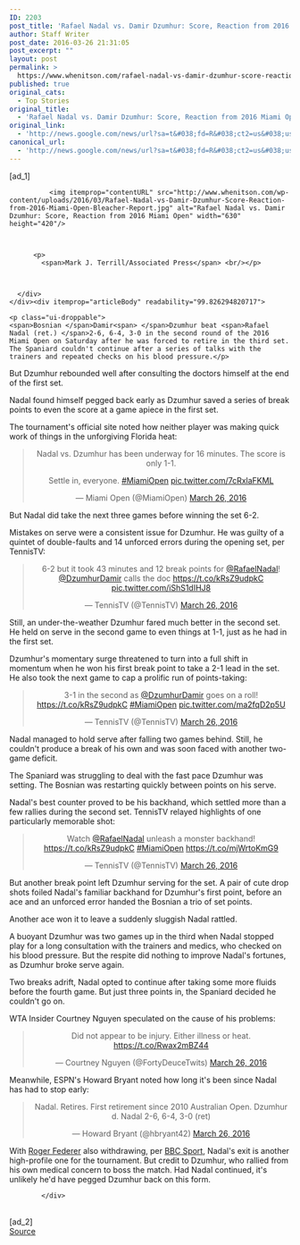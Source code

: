 ```yaml
---
ID: 2203
post_title: 'Rafael Nadal vs. Damir Dzumhur: Score, Reaction from 2016 Miami Open &#8211; Bleacher Report'
author: Staff Writer
post_date: 2016-03-26 21:31:05
post_excerpt: ""
layout: post
permalink: >
  https://www.whenitson.com/rafael-nadal-vs-damir-dzumhur-score-reaction-from-2016-miami-open-bleacher-report/
published: true
original_cats:
  - Top Stories
original_title:
  - 'Rafael Nadal vs. Damir Dzumhur: Score, Reaction from 2016 Miami Open - Bleacher Report'
original_link:
  - 'http://news.google.com/news/url?sa=t&#038;fd=R&#038;ct2=us&#038;usg=AFQjCNGj0YtbRTizUaIecI-tZuIV2_HJeA&#038;clid=c3a7d30bb8a4878e06b80cf16b898331&#038;cid=52779070031487&#038;ei=ev72VqDgFISrhQHGs5-oBA&#038;url=http://bleacherreport.com/articles/2627867-rafael-nadal-vs-damir-dzumhur-score-reaction-from-2016-miami-open'
canonical_url:
  - 'http://news.google.com/news/url?sa=t&#038;fd=R&#038;ct2=us&#038;usg=AFQjCNGj0YtbRTizUaIecI-tZuIV2_HJeA&#038;clid=c3a7d30bb8a4878e06b80cf16b898331&#038;cid=52779070031487&#038;ei=ev72VqDgFISrhQHGs5-oBA&#038;url=http://bleacherreport.com/articles/2627867-rafael-nadal-vs-damir-dzumhur-score-reaction-from-2016-miami-open'
---
```

 [ad_1]
<br><div itemprop="associatedMedia" readability="31">
      <div class="article_image--main  " style="max-width:630px" itemscope="" itemtype="http://schema.org/ImageObject" readability="32">
                  
              <img itemprop="contentURL" src="http://www.whenitson.com/wp-content/uploads/2016/03/Rafael-Nadal-vs-Damir-Dzumhur-Score-Reaction-from-2016-Miami-Open-Bleacher-Report.jpg" alt="Rafael Nadal vs. Damir Dzumhur: Score, Reaction from 2016 Miami Open" width="630" height="420"/>
          
        
        
          <p>
            <span>Mark J. Terrill/Associated Press</span> <br/></p>
        

        
      </div>
    </div><div itemprop="articleBody" readability="99.826294820717">
              
    <p class="ui-droppable"><span>Bosnian </span>Damir<span> </span>Dzumhur beat <span>Rafael Nadal (ret.) </span>2-6, 6-4, 3-0 in the second round of the 2016 Miami Open on Saturday after he was forced to retire in the third set. The Spaniard couldn't continue after a series of talks with the trainers and repeated checks on his blood pressure.</p>
<p class="ui-droppable">But Dzumhur rebounded well after consulting the doctors himself at the end of the first set.</p>
<p>Nadal found himself pegged back early as Dzumhur saved a series of break points to even the score at a game apiece in the first set.</p>
<p>The tournament's official site noted how neither player was making quick work of things in the unforgiving Florida heat:</p>
<blockquote class="twitter-tweet" align="center" readability="5.7142857142857"><p lang="en" dir="ltr">Nadal vs. Dzumhur has been underway for 16 minutes. The score is only 1-1. </p><p>Settle in, everyone. <a href="https://twitter.com/hashtag/MiamiOpen?src=hash">#MiamiOpen</a> <a href="https://t.co/7cRxlaFKML">pic.twitter.com/7cRxlaFKML</a></p>— Miami Open (@MiamiOpen) <a href="https://twitter.com/MiamiOpen/status/713804664169480192">March 26, 2016</a></blockquote>

<p>But Nadal did take the next three games before winning the set 6-2.</p>
<p>Mistakes on serve were a consistent issue for Dzumhur. He was guilty of a quintet of double-faults and 14 unforced errors during the opening set, per TennisTV:</p>
<blockquote class="twitter-tweet" align="center" readability="3.0989010989011"><p lang="en" dir="ltr">6-2 but it took 43 minutes and 12 break points for <a href="https://twitter.com/RafaelNadal">@RafaelNadal</a>! <a href="https://twitter.com/DzumhurDamir">@DzumhurDamir</a> calls the doc <a href="https://t.co/kRsZ9udpkC">https://t.co/kRsZ9udpkC</a> <a href="https://t.co/iShS1dIHJ8">pic.twitter.com/iShS1dIHJ8</a></p>— TennisTV (@TennisTV) <a href="https://twitter.com/TennisTV/status/713811597152620544">March 26, 2016</a></blockquote>

<p>Still, an under-the-weather Dzumhur fared much better in the second set. He held on serve in the second game to even things at 1-1, just as he had in the first set.</p>
<p>Dzumhur's momentary surge threatened to turn into a full shift in momentum when he won his first break point to take a 2-1 lead in the set. He also took the next game to cap a prolific run of points-taking:</p>
<blockquote class="twitter-tweet" align="center" readability="2.5827814569536"><p lang="en" dir="ltr">3-1 in the second as <a href="https://twitter.com/DzumhurDamir">@DzumhurDamir</a> goes on a roll!   <a href="https://t.co/kRsZ9udpkC">https://t.co/kRsZ9udpkC</a> <a href="https://twitter.com/hashtag/MiamiOpen?src=hash">#MiamiOpen</a> <a href="https://t.co/ma2fqD2p5U">pic.twitter.com/ma2fqD2p5U</a></p>— TennisTV (@TennisTV) <a href="https://twitter.com/TennisTV/status/713816058470207488">March 26, 2016</a></blockquote>

<p>Nadal managed to hold serve after falling two games behind. Still, he couldn't produce a break of his own and was soon faced with another two-game deficit.</p>
<p>The Spaniard was struggling to deal with the fast pace Dzumhur was setting. The Bosnian was restarting quickly between points on his serve.</p>
<p>Nadal's best counter proved to be his backhand, which settled more than a few rallies during the second set. TennisTV relayed highlights of one particularly memorable shot:</p>
<blockquote class="twitter-tweet" align="center" readability="2.6068965517241"><p lang="en" dir="ltr">Watch <a href="https://twitter.com/RafaelNadal">@RafaelNadal</a> unleash a monster backhand! <a href="https://t.co/kRsZ9udpkC">https://t.co/kRsZ9udpkC</a> <a href="https://twitter.com/hashtag/MiamiOpen?src=hash">#MiamiOpen</a> <a href="https://t.co/mjWrtoKmG9">https://t.co/mjWrtoKmG9</a></p>— TennisTV (@TennisTV) <a href="https://twitter.com/TennisTV/status/713820354263785472">March 26, 2016</a></blockquote>

<p>But another break point left Dzumhur serving for the set. A pair of cute drop shots foiled Nadal's familiar backhand for Dzumhur's first point, before an ace and an unforced error handed the Bosnian a trio of set points.</p>
<p>Another ace won it to leave a suddenly sluggish Nadal rattled.</p>
<p>A buoyant Dzumhur was two games up in the third when Nadal stopped play for a long consultation with the trainers and medics, who checked on his blood pressure. But the respite did nothing to improve Nadal's fortunes, as Dzumhur broke serve again.</p>
<p>Two breaks adrift, Nadal opted to continue after taking some more fluids before the fourth game. But just three points in, the Spaniard decided he couldn't go on.</p>
<p>WTA Insider Courtney Nguyen speculated on the cause of his problems:</p>
<blockquote class="twitter-tweet" align="center" readability="3.5658914728682"><p lang="en" dir="ltr">Did not appear to be injury. Either illness or heat.  <a href="https://t.co/Rwax2mBZ44">https://t.co/Rwax2mBZ44</a></p>— Courtney Nguyen (@FortyDeuceTwits) <a href="https://twitter.com/FortyDeuceTwits/status/713827801657393152">March 26, 2016</a></blockquote>

<p>Meanwhile, ESPN's Howard Bryant noted how long it's been since Nadal has had to stop early:</p>
<blockquote class="twitter-tweet" align="center" readability="6.3098591549296"><p lang="und" dir="ltr">Nadal. Retires. First retirement since 2010 Australian Open. Dzumhur d. Nadal 2-6, 6-4, 3-0 (ret)</p>— Howard Bryant (@hbryant42) <a href="https://twitter.com/hbryant42/status/713827663803191296">March 26, 2016</a></blockquote>

<p>With <a href="http://bleacherreport.com/roger-federer">Roger Federer</a> also withdrawing, per <a href="http://www.bbc.co.uk/sport/tennis/35901070">BBC Sport</a>, Nadal's exit is another high-profile one for the tournament. But credit to Dzumhur, who rallied from his own medical concern to boss the match. Had Nadal continued, it's unlikely he'd have pegged Dzumhur back on this form.  </p>


            </div>
<br>[ad_2]
<br><a href="http://news.google.com/news/url?sa=t&#038;fd=R&#038;ct2=us&#038;usg=AFQjCNGj0YtbRTizUaIecI-tZuIV2_HJeA&#038;clid=c3a7d30bb8a4878e06b80cf16b898331&#038;cid=52779070031487&#038;ei=ev72VqDgFISrhQHGs5-oBA&#038;url=http://bleacherreport.com/articles/2627867-rafael-nadal-vs-damir-dzumhur-score-reaction-from-2016-miami-open">Source </a>